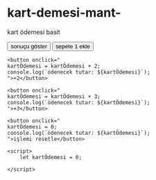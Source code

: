 # kart-demesi-mant-
kart ödemesi basit
<!DOCTYPE html>
<html lang="en">
<head>
    <meta charset="UTF-8">
    <meta name="viewport" content="width=device-width, initial-scale=1.0">
    <title>kart ödemesi</title>
</head>
<body>
    <button onclick="
        console.log(`ödenecek tutar: ${kartÖdemesi}`);
        ">sonuçu göster</button>
    <button onclick="
    kartÖdemesi = kartÖdemesi + 1;
    console.log(`ödenecek tutar: ${kartÖdemesi}`);
    ">sepete 1 ekle</button>

    <button onclick="
    kartÖdemesi = kartÖdemesi + 2;
    console.log(`ödenecek tutar: ${kartÖdemesi}`);
    ">+2</button>

    <button onclick="
    kartÖdemesi = kartÖdemesi + 3;
    console.log(`ödenecek tutar: ${kartÖdemesi}`);
    ">+3</button>

    <button onclick="
    kartÖdemesi = 0;
    console.log(`ödenecek tutar: ${kartÖdemesi}`);
    ">işlemi resetle</button>
    
    <script>
        let kartÖdemesi = 0;

    </script>
    
</body>
</html>
